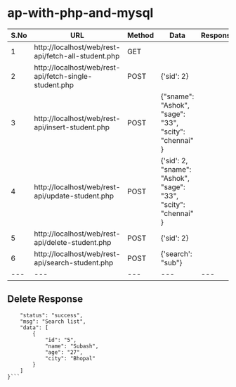 # ap-with-php-and-mysql

| S.No | URL | Method | Data | Response |
| --- | --- | --- | --- | --- |
|1 | http://localhost/web/rest-api/fetch-all-student.php | GET | | |
|2 | http://localhost/web/rest-api/fetch-single-student.php | POST | {'sid': 2} | |
|3 | http://localhost/web/rest-api/insert-student.php | POST | {"sname": "Ashok",	"sage": "33",	"scity": "chennai" } | |
|4 | http://localhost/web/rest-api/update-student.php | POST | {'sid': 2, "sname": "Ashok",	"sage": "33",	"scity": "chennai" } | |
|5 | http://localhost/web/rest-api/delete-student.php | POST | {'sid': 2} | |
|6 | http://localhost/web/rest-api/search-student.php | POST | {'search': "sub"} | |
| --- | --- | --- | --- | --- |


## Delete Response
```{
    "status": "success",
    "msg": "Search list",
    "data": [
        {
            "id": "5",
            "name": "Subash",
            "age": "27",
            "city": "Bhopal"
        }
    ]
}```
